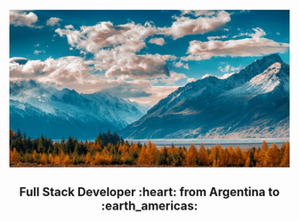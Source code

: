 
![Hi, I'm Wanda](https://github.com/ramses2888/ramses2888/blob/main/assets/ram.gif.gif)

<h2 align="center">
Full Stack Developer :heart: from Argentina to :earth_americas:
</h2>

<!---
ramses2888/ramses2888 is a ✨ special ✨ repository because its `README.md` (this file) appears on your GitHub profile.
You can click the Preview link to take a look at your changes.
--->
